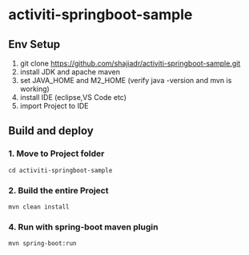# activiti-springboot-sample

## Env Setup

1.  git clone https://github.com/shajiadr/activiti-springboot-sample.git
2.  install JDK and apache maven
3.  set JAVA_HOME and M2_HOME (verify java -version and mvn is working)
4.  install IDE (eclipse,VS Code etc)
5.  import Project to IDE


## Build and deploy

### 1. Move to Project folder

`cd activiti-springboot-sample`

### 2. Build the entire Project

`mvn clean install`

### 4. Run with spring-boot maven plugin

`mvn spring-boot:run`
